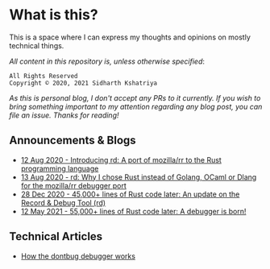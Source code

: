 # What is this?

This is a space where I can express my thoughts and opinions on mostly technical things.

_All content in this repository is, unless otherwise specified_:
```
All Rights Reserved
Copyright © 2020, 2021 Sidharth Kshatriya
```

_As this is personal blog, I don't accept any PRs to it currently. If you wish to bring something important to my attention regarding any blog post, you can file an issue. Thanks for reading!_

## Announcements & Blogs

- [12 Aug 2020 - Introducing rd: A port of mozilla/rr to the Rust programming language](001-rd-intro.md)
- [13 Aug 2020 - rd: Why I chose Rust instead of Golang, OCaml or Dlang for the mozilla/rr debugger port](002-why-rust.md)
- [28 Dec 2020 - 45,000+ lines of Rust code later: An update on the Record & Debug Tool (rd)](003-Rd-makes-significant-advances.md)
- [12 May 2021 - 55,000+ lines of Rust code later: A debugger is born!](004-A-debugger-is-born.md)

## Technical Articles
- [How the dontbug debugger works](https://github.com/sidkshatriya/dontbug/wiki/How-the-Dontbug-Debugger-works)
